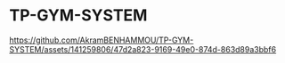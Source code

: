 # TP-GYM-SYSTEM
https://github.com/AkramBENHAMMOU/TP-GYM-SYSTEM/assets/141259806/47d2a823-9169-49e0-874d-863d89a3bbf6
